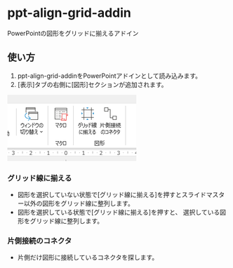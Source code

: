 # ppt-align-grid-addin

PowerPointの図形をグリッドに揃えるアドイン

## 使い方

1. ppt-align-grid-addinをPowerPointアドインとして読み込みます。
2. [表示]タブの右側に[図形]セクションが追加されます。

![ppt-align-grid](img/ppt-ailgn-grid.png)

### グリッド線に揃える

- 図形を選択していない状態で[グリッド線に揃える]を押すとスライドマスター以外の図形をグリッド線に整列します。
- 図形を選択している状態で[グリッド線に揃える]を押すと、
  選択している図形をグリッド線に整列します。

### 片側接続のコネクタ

- 片側だけ図形に接続しているコネクタを探します。